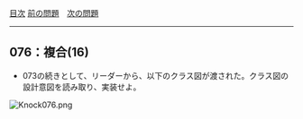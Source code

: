 [目次](../toc.md)
[前の問題](../075/README.md)　[次の問題](../077/README.md)


***
## 076：複合(16)
* 073の続きとして、リーダーから、以下のクラス図が渡された。クラス図の設計意図を読み取り、実装せよ。

![Knock076.png](https://justsystems.qiita.com/files/130564d8-8fc3-08df-4392-2100b59b07d2.png)


